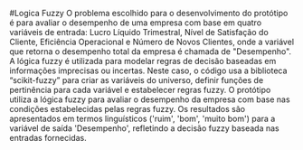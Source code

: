 #Logica Fuzzy
O problema escolhido para o desenvolvimento do protótipo é para
avaliar o desempenho de uma empresa com base em quatro variáveis de
entrada: Lucro Líquido Trimestral, Nível de Satisfação do Cliente, Eficiência
Operacional e Número de Novos Clientes, onde a variável que retorna o
desempenho total da empresa é chamada de "Desempenho".
A lógica fuzzy é utilizada para modelar regras de decisão baseadas
em informações imprecisas ou incertas. Neste caso, o código usa a biblioteca
“scikit-fuzzy” para criar as variáveis do universo, definir funções de
pertinência para cada variável e estabelecer regras fuzzy.
O protótipo utiliza a lógica fuzzy para avaliar o desempenho da
empresa com base nas condições estabelecidas pelas regras fuzzy. Os
resultados são apresentados em termos linguísticos ('ruim', 'bom', 'muito
bom') para a variável de saída 'Desempenho', refletindo a decisão fuzzy
baseada nas entradas fornecidas.
